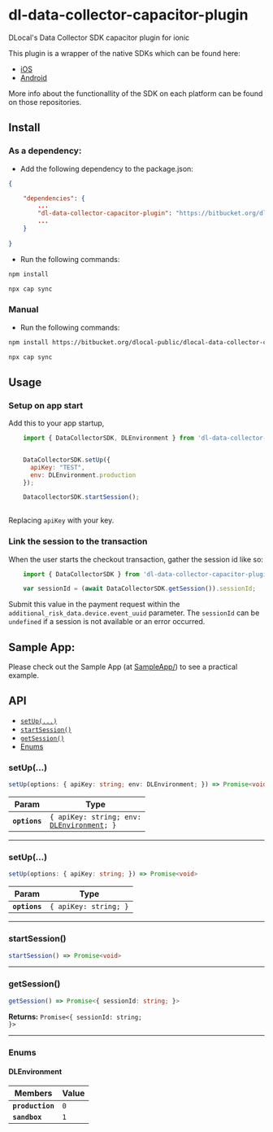 # dl-data-collector-capacitor-plugin

DLocal's Data Collector SDK capacitor plugin for ionic

This plugin is a wrapper of the native SDKs which can be found here:

* [iOS](https://bitbucket.org/dlocal-public/data-collector-sdk-ios/src/master/)
* [Android](https://bitbucket.org/dlocal-public/data-collector-sdk-android/src/master/)

More info about the functionallity of the SDK on each platform can be found on those repositories.

## Install
### As a dependency:
- Add the following dependency to the package.json:
```json
{

    "dependencies": {
        ...
        "dl-data-collector-capacitor-plugin": "https://bitbucket.org/dlocal-public/dlocal-data-collector-capacitor-plugin.git#v0.0.1"
        ...
    }
    
}
```
- Run the following commands:
```bash
npm install

npx cap sync
```

### Manual
- Run the following commands:
```bash
npm install https://bitbucket.org/dlocal-public/dlocal-data-collector-capacitor-plugin.git#v0.0.1

npx cap sync
```

## Usage
### Setup on app start
Add this to your app startup, 
```javascript
    import { DataCollectorSDK, DLEnvironment } from 'dl-data-collector-capacitor-plugin';


    DataCollectorSDK.setUp({
      apiKey: "TEST",
      env: DLEnvironment.production
    });

    DatacollectorSDK.startSession();
    
```
Replacing `apiKey` with your key.

### Link the session to the transaction
When the user starts the checkout transaction, gather the session id like so:

```javascript
    import { DataCollectorSDK } from 'dl-data-collector-capacitor-plugin';

    var sessionId = (await DataCollectorSDK.getSession()).sessionId;
```
Submit this value in the payment request within the `additional_risk_data.device.event_uuid` parameter. The `sessionId` can be `undefined` if a session is not available or an error occurred.


## Sample App:
Please check out the Sample App (at [SampleApp/](SampleApp/)) to see a practical example.

## API
* [`setUp(...)`](#setup)
* [`startSession()`](#startsession)
* [`getSession()`](#getsession)
* [Enums](#enums)

<docgen-api>
<!--Update the source file JSDoc comments and rerun docgen to update the docs below-->

### setUp(...)

```typescript
setUp(options: { apiKey: string; env: DLEnvironment; }) => Promise<void>
```

| Param         | Type                                                                              |
| ------------- | --------------------------------------------------------------------------------- |
| **`options`** | <code>{ apiKey: string; env: <a href="#dlenvironment">DLEnvironment</a>; }</code> |

--------------------


### setUp(...)

```typescript
setUp(options: { apiKey: string; }) => Promise<void>
```

| Param         | Type                             |
| ------------- | -------------------------------- |
| **`options`** | <code>{ apiKey: string; }</code> |

--------------------


### startSession()

```typescript
startSession() => Promise<void>
```

--------------------


### getSession()

```typescript
getSession() => Promise<{ sessionId: string; }>
```

**Returns:** <code>Promise&lt;{ sessionId: string; }&gt;</code>

--------------------


### Enums


#### DLEnvironment

| Members          | Value          |
| ---------------- | -------------- |
| **`production`** | <code>0</code> |
| **`sandbox`**    | <code>1</code> |

</docgen-api>
